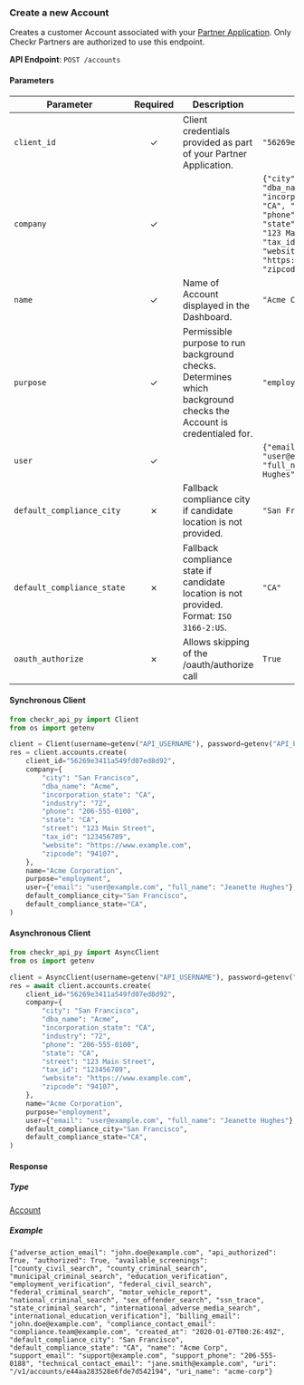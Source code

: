 
### Create a new Account <a name="create"></a>

Creates a customer Account associated with your [Partner Application](#section/Checkr-Partners).
Only Checkr Partners are authorized to use this endpoint.


**API Endpoint**: `POST /accounts`

#### Parameters

| Parameter | Required | Description | Example |
|-----------|:--------:|-------------|--------|
| `client_id` | ✓ | Client credentials provided as part of your Partner Application. | `"56269e3411a549fd07ed8d92"` |
| `company` | ✓ |  | `{"city": "San Francisco", "dba_name": "Acme", "incorporation_state": "CA", "industry": "72", "phone": "206-555-0100", "state": "CA", "street": "123 Main Street", "tax_id": "123456789", "website": "https://www.example.com", "zipcode": "94107"}` |
| `name` | ✓ | Name of Account displayed in the Dashboard. | `"Acme Corporation"` |
| `purpose` | ✓ | Permissible purpose to run background checks. Determines which background checks the Account is credentialed for.  | `"employment"` |
| `user` | ✓ |  | `{"email": "user@example.com", "full_name": "Jeanette Hughes"}` |
| `default_compliance_city` | ✗ | Fallback compliance city if candidate location is not provided.  | `"San Francisco"` |
| `default_compliance_state` | ✗ | Fallback compliance state if candidate location is not provided. Format: `ISO 3166-2:US`.  | `"CA"` |
| `oauth_authorize` | ✗ | Allows skipping of the /oauth/authorize call | `True` |

#### Synchronous Client

```python
from checkr_api_py import Client
from os import getenv

client = Client(username=getenv("API_USERNAME"), password=getenv("API_PASSWORD"))
res = client.accounts.create(
    client_id="56269e3411a549fd07ed8d92",
    company={
        "city": "San Francisco",
        "dba_name": "Acme",
        "incorporation_state": "CA",
        "industry": "72",
        "phone": "206-555-0100",
        "state": "CA",
        "street": "123 Main Street",
        "tax_id": "123456789",
        "website": "https://www.example.com",
        "zipcode": "94107",
    },
    name="Acme Corporation",
    purpose="employment",
    user={"email": "user@example.com", "full_name": "Jeanette Hughes"},
    default_compliance_city="San Francisco",
    default_compliance_state="CA",
)

```

#### Asynchronous Client

```python
from checkr_api_py import AsyncClient
from os import getenv

client = AsyncClient(username=getenv("API_USERNAME"), password=getenv("API_PASSWORD"))
res = await client.accounts.create(
    client_id="56269e3411a549fd07ed8d92",
    company={
        "city": "San Francisco",
        "dba_name": "Acme",
        "incorporation_state": "CA",
        "industry": "72",
        "phone": "206-555-0100",
        "state": "CA",
        "street": "123 Main Street",
        "tax_id": "123456789",
        "website": "https://www.example.com",
        "zipcode": "94107",
    },
    name="Acme Corporation",
    purpose="employment",
    user={"email": "user@example.com", "full_name": "Jeanette Hughes"},
    default_compliance_city="San Francisco",
    default_compliance_state="CA",
)

```

#### Response

##### Type
[Account](/checkr_api_py/types/models/account.py)

##### Example
`{"adverse_action_email": "john.doe@example.com", "api_authorized": True, "authorized": True, "available_screenings": ["county_civil_search", "county_criminal_search", "municipal_criminal_search", "education_verification", "employment_verification", "federal_civil_search", "federal_criminal_search", "motor_vehicle_report", "national_criminal_search", "sex_offender_search", "ssn_trace", "state_criminal_search", "international_adverse_media_search", "international_education_verification"], "billing_email": "john.doe@example.com", "compliance_contact_email": "compliance.team@example.com", "created_at": "2020-01-07T00:26:49Z", "default_compliance_city": "San Francisco", "default_compliance_state": "CA", "name": "Acme Corp", "support_email": "support@example.com", "support_phone": "206-555-0188", "technical_contact_email": "jane.smith@example.com", "uri": "/v1/accounts/e44aa283528e6fde7d542194", "uri_name": "acme-corp"}`

